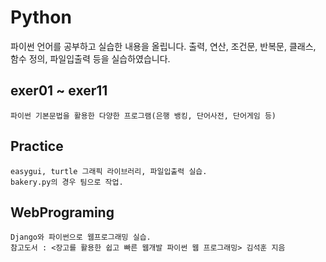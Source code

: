 # Python

파이썬 언어를 공부하고 실습한 내용을 올립니다.
출력, 연산, 조건문, 반복문, 클래스, 함수 정의, 파일입출력 등을 실습하였습니다.

## exer01 ~ exer11

    파이썬 기본문법을 활용한 다양한 프로그램(은행 뱅킹, 단어사전, 단어게임 등) 

## Practice

    easygui, turtle 그래픽 라이브러리, 파일입출력 실습. 
    bakery.py의 경우 팀으로 작업. 

## WebPrograming

    Django와 파이썬으로 웹프로그래밍 실습. 
    참고도서 : <장고를 활용한 쉽고 빠른 웹개발 파이썬 웹 프로그래밍> 김석훈 지음 
